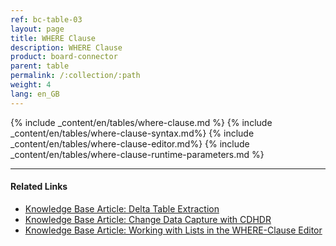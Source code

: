 ```yaml
---
ref: bc-table-03
layout: page
title: WHERE Clause
description: WHERE Clause
product: board-connector
parent: table
permalink: /:collection/:path
weight: 4
lang: en_GB
---
```


{% include _content/en/tables/where-clause.md %}
{% include _content/en/tables/where-clause-syntax.md%}
{% include _content/en/tables/where-clause-editor.md%}
{% include _content/en/tables/where-clause-runtime-parameters.md %}

**** 
#### Related Links
- [Knowledge Base Article: Delta Table Extraction](https://kb.theobald-software.com/tables/delta-table-extraction)
- [Knowledge Base Article: Change Data Capture with CDHDR](https://kb.theobald-software.com/tables/change-data-capture-with-cdhdr)
- [Knowledge Base Article: Working with Lists in the WHERE-Clause Editor](https://kb.theobald-software.com/tables/where-clause-editor-lists)